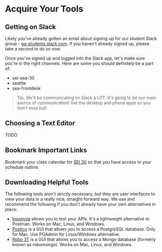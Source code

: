 # Acquire Your Tools

## Getting on Slack

Likely you've already gotten an email about signing up for our student Slack group - [ga-students.slack.com](ga-students.slack.com). If you haven't already signed up, please take a second to do so now.

Once you've signed up and logged into the Slack app, let's make sure you're in the right channels. Here are some you should definitely be a part of:

* sei-sea-30
* seattle
* sea-frontdesk

> Tip: We'll be communicating on Slack a LOT. It's going to be our main source of communication! Get the desktop and phone apps so you don't miss out!

## Choosing a Text Editor

TODO

## Bookmark Important Links

Bookmark your class calendar for [SEI 30](https://sei30.herokuapp.com) so that you have access to your schedule outline.

## Downloading Helpful Tools

The following tools aren't strictly necessary, but they are user interfaces to view your data in a really nice, straight-forward way. We use and recommend the following if you don't already have your own alternatives in place:

* [Insomnia](https://insomnia.rest/download/) allows you to test your APIs. It's a lightweight alternative to Postman. Works on Mac, Linux, and Windows.
* [Postico](https://eggerapps.at/postico/) is a GUI that allows you to access a PostgreSQL database. Only for Mac. Use PGAdmin for Linux/Windows alternative.
* [Robo 3T](https://robomongo.org/) is a GUI that allows you to access a Mongo database (formerly known as robomongo). Works on Mac, Linux, and Windows.
